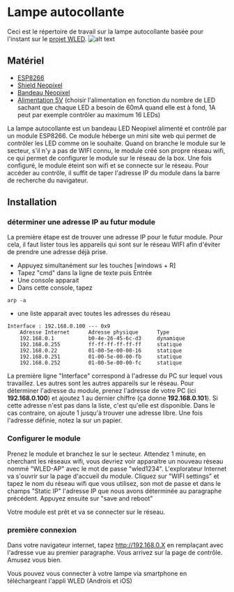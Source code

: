 # Lampe autocollante
Ceci est le répertoire de travail sur la lampe autocollante basée pour l'instant sur le [projet WLED](https://github.com/Aircoookie/WLED).
![alt text](https://github.com/ThotAlion/lampe-autocollante/edit/master/IMG_20200913_102709.jpg "Logo Title Text 1")

## Matériel

- [ESP8266](https://fr.aliexpress.com/item/33018645469.html?spm=a2g0w.search0302.3.37.732a40966f5qsy&ws_ab_test=searchweb0_0,searchweb201602_0,searchweb201603_0,ppcSwitch_0&algo_pvid=a749a424-0d00-4edc-b6e5-f7088eb65d1d&algo_expid=a749a424-0d00-4edc-b6e5-f7088eb65d1d-5)
- [Shield Neopixel](https://fr.aliexpress.com/item/32893389334.html?spm=a2g0o.detail.1000060.3.57587360zXjthO&gps-id=pcDetailBottomMoreThisSeller&scm=1007.13339.169870.0&scm_id=1007.13339.169870.0&scm-url=1007.13339.169870.0&pvid=6f3d81ff-2825-45ea-9e79-d6e2e9d8621b&_t=gps-id:pcDetailBottomMoreThisSeller,scm-url:1007.13339.169870.0,pvid:6f3d81ff-2825-45ea-9e79-d6e2e9d8621b,tpp_buckets:668%230%23131923%2398_668%23808%233772%2347_668%23888%233325%231_668%232846%238113%23622_668%232717%237566%23825_668%231000022185%231000066059%230_668%233468%2315608%23159)
- [Bandeau Neopixel](https://fr.aliexpress.com/item/32682015405.html?spm=a2g0o.productlist.0.0.5a3a4d1bF2Kfdi&algo_pvid=9974e75d-0c06-4ced-bee2-57134684c338&algo_expid=9974e75d-0c06-4ced-bee2-57134684c338-0&btsid=0b0a0ae215999883340953433eb612&ws_ab_test=searchweb0_0,searchweb201602_,searchweb201603_)
- [Alimentation 5V](https://fr.aliexpress.com/item/32916357952.html?spm=a2g0o.productlist.0.0.65eb190bpylV7p&algo_pvid=8b9f953c-4532-4622-be26-225b96bf5906&algo_expid=8b9f953c-4532-4622-be26-225b96bf5906-6&btsid=0b0a0ae215999883654585217eb612&ws_ab_test=searchweb0_0,searchweb201602_,searchweb201603_) (choisir l'alimentation en fonction du nombre de LED sachant que chaque LED a besoin de 60mA quand elle est à fond, 1A peut par exemple contrôler au maximum 16 LEDs)

La lampe autocollante est un bandeau LED Neopixel alimenté et contrôlé par un module ESP8266. Ce module héberge un mini site web qui permet de contrôler les LED comme on le souhaite.
Quand on branche le module sur le secteur, s'il n'y a pas de WIFI connu, le module créé son propre réseau wifi, ce qui permet de configurer le module sur le réseau de la box. Une fois configuré, le module éteint son wifi et se connecte sur le réseau. Pour accéder au contrôle, il suffit de taper l'adresse IP du module dans la barre de recherche du navigateur.

## Installation

### déterminer une adresse IP au futur module

La première étape est de trouver une adresse IP pour le futur module. Pour cela, il faut lister tous les appareils qui sont sur le réseau WIFI afin d'éviter de prendre une adresse déjà prise.

- Appuyez simultanément sur les touches [windows + R]
- Tapez "cmd" dans la ligne de texte puis Entrée
- Une console apparait
- Dans cette console, tapez 
  
```
arp -a
```

- une liste apparait avec toutes les adresses du réseau
```
Interface : 192.168.0.100 --- 0x9
    Adresse Internet      Adresse physique      Type
    192.168.0.1           b0-4e-26-45-6c-d3     dynamique
    192.168.0.255         ff-ff-ff-ff-ff-ff     statique
    192.168.0.22          01-00-5e-00-00-16     statique
    192.168.0.251         01-00-5e-00-00-fb     statique
    192.168.0.252         01-00-5e-00-00-fc     statique
```
La première ligne "Interface" correspond à l'adresse du PC sur lequel vous travaillez. Les autres sont les autres appareils sur le réseau.
Pour déterminer l'adresse du module, prenez l'adresse de votre PC (ici **192.168.0.100**) et ajoutez 1 au dernier chiffre (ça donne **192.168.0.101**). Si cette adresse n'est pas dans la liste, c'est qu'elle est disponible. Dans le cas contraire, on ajoute 1 jusqu'à trouver une adresse libre.
Une fois l'adresse définie, notez la sur un papier.

### Configurer le module

Prenez le module et branchez le sur le secteur. Attendez 1 minute, en cherchant les réseaux wifi, vous devriez voir apparaitre un nouveau réseau nommé "WLED-AP" avec le mot de passe "wled1234". L'explorateur Internet va s'ouvrir sur la page d'accueil du module. Cliquez sur "WIFI settings" et tapez le nom du réseau wifi que vous utilisez, son mot de passe et dans le champs "Static IP" l'adresse IP que nous avons déterminée au paragraphe précédent.
Appuyez ensuite sur "save and reboot"

Votre module est prêt et va se connecter sur le réseau.

### première connexion

Dans votre navigateur internet, tapez http://192.168.0.X en remplaçant avec l'adresse vue au premier paragraphe. Vous arrivez sur la page de contrôle. Amusez vous bien.

Vous pouvez vous connecter à votre lampe via smartphone en téléchargeant l'appli WLED (Androis et iOS)
